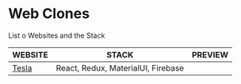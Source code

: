 # Web Clones

List o Websites and the Stack

| WEBSITE                         | STACK                              | PREVIEW |
| ------------------------------- | ---------------------------------- | ------- |
| [Tesla](https://www.tesla.com/) | React, Redux, MaterialUI, Firebase |         |
